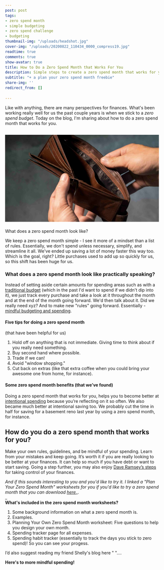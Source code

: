 ```yaml
---
post: post
tags:
- zero spend month
- simple budgeting
- zero spend challenge
- budgeting
thumbnail-img: "/uploads/headshot.jpg"
cover-img: "/uploads/20200822_110434_0000_compress19.jpg"
readtime: true
comments: true
show-avatar: true
title: How to Do a Zero Spend Month that Works For You
description: Simple steps to create a zero spend month that works for you.
subtitle: "+ a plan your zero spend month freebie"
share-img: ''
redirect_from: []

---
```

Like with anything, there are many perspectives for finances. What's been working really well for us the past couple years is when we stick to a _zero spend budget_. Today on the blog, I'm sharing about how to do a zero spend month that works for you. 

## ![A picture of an empty wallet.](/uploads/how-to-do-a-zero-spend-month-that-works-for-you-shm1.jpg "How to do a zero spend month that works for you SHM1")  
   
What does a zero spend month look like? 

We keep a zero spend month simple - I see it more of a mindset than a list of rules. Essentially, we don't spend unless necessary, simplify, and streamline it all. We've ended up saving a lot of money faster this way too. Which is the goal, right? Little purchases used to add up so quickly for us, so this shift has been huge for us. 

### What does a zero spend month look like practically speaking?

Instead of setting aside certain amounts for spending areas such as with a [traditional budget](https://www.wallstreetmojo.com/traditional-budgeting-vs-zero-based-budgeting/) (which in the past I'd want to spend if we didn't dip into it), we just track every purchase and take a look at it throughout the month and at the end of the month going forward. We'd then talk about it. Did we really need xyz? And to make new "rules" going forward. Essentially - [mindful budgeting and spending](https://www.moneyunder30.com/mindfulness-can-help-you-save-money#:\~:text=Being%20mindful%20with%20your%20money,if%20it%20matches%20your%20priorities.).

#### Five tips for doing a zero spend month

(that have been helpful for us)

1. Hold off on anything that is not immediate. Giving time to think about if you really need something.
2. Buy second hand where possible.
3. Trade if we can!
4. Avoid "window shopping."
5. Cut back on extras (like that extra coffee when you could bring your awesome one from home, for instance).

#### Some zero spend month benefits (that we’ve found)

Doing a zero spend month that works for you, helps you to become better at [intentional spending](https://circlein.com/tips-to-start-intentionally-saving-and-intentionally-spending/) because you’re reflecting on it so often. We also became much better at intentional saving too. We probably cut the time in half for saving for a basement reno last year by using a zero spend month, for instance. 

## How do you do a zero spend month that works for you? 

Make your own rules, guidelines, and be mindful of your spending. Learn from your mistakes and keep going. It’s worth it if you are really looking to be better at your finances. It can help so much if you have debt or want to start saving. Going a step further, you may also enjoy [Dave Ramsey’s steps](https://www.daveramsey.com/dave-ramsey-7-baby-steps) for taking control of your finances.

_And if this sounds interesting to you and you'd like to try it. I linked a "Plan Your Zero Spend Month" worksheets for you if you'd like to try a zero spend month that you can download_ [_here_](https://mailchi.mp/8264c25ebc2a/zerospend)_.   
 _  
**What's included in the zero spend month worksheets?**

1. Some background information on what a zero spend month is.
2. Examples.
3. Planning Your Own Zero Spend Month worksheet: Five questions to help you design your own month.
4. Spending tracker page for all expenses.
5. Spending habit tracker (essentially to track the days you stick to zero spend)! So you can see your progess.

I’d also suggest reading my friend Shelly's blog here " "....

**Here's to more mindful spending!**
